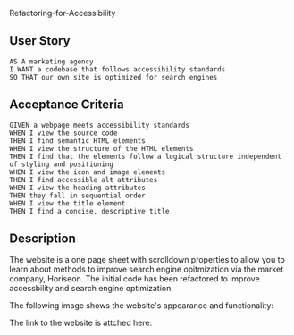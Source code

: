 Refactoring-for-Accessibility

## User Story

```
AS A marketing agency
I WANT a codebase that follows accessibility standards
SO THAT our own site is optimized for search engines
```

## Acceptance Criteria

```
GIVEN a webpage meets accessibility standards
WHEN I view the source code
THEN I find semantic HTML elements
WHEN I view the structure of the HTML elements
THEN I find that the elements follow a logical structure independent of styling and positioning
WHEN I view the icon and image elements
THEN I find accessible alt attributes
WHEN I view the heading attributes
THEN they fall in sequential order
WHEN I view the title element
THEN I find a concise, descriptive title
```

## Description

The website is a one page sheet with scrolldown properties to allow you to learn about methods to improve search engine opitmization via the market company, Horiseon. The initial code has been refactored to improve accessbility and search engine optimization. 

The following image shows the website's appearance and functionality:



The link to the website is attched here: 

